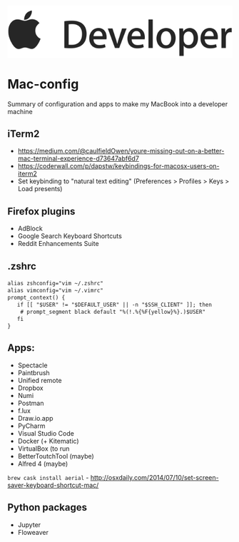 ![Apple dev](https://raw.githubusercontent.com/aufbakanleitung/Mac-config/master/dev%20slim.png)

# Mac-config
Summary of configuration and apps to make my MacBook into a developer machine

## iTerm2
* https://medium.com/@caulfieldOwen/youre-missing-out-on-a-better-mac-terminal-experience-d73647abf6d7
* https://coderwall.com/p/dapstw/keybindings-for-macosx-users-on-iterm2
* Set keybinding to "natural text editing" (Preferences > Profiles > Keys > Load presents)


## Firefox plugins
* AdBlock
* Google Search Keyboard Shortcuts
* Reddit Enhancements Suite


## .zshrc
```
alias zshconfig="vim ~/.zshrc"
alias vimconfig="vim ~/.vimrc"
prompt_context() {
   if [[ "$USER" != "$DEFAULT_USER" || -n "$SSH_CLIENT" ]]; then
    # prompt_segment black default "%(!.%{%F{yellow}%}.)$USER"
   fi
}
```

## Apps:
* Spectacle
* Paintbrush
* Unified remote
* Dropbox
* Numi
* Postman
* f.lux
* Draw.io.app
* PyCharm
* Visual Studio Code
* Docker (+ Kitematic)
* VirtualBox (to run 
* BetterToutchTool (maybe)
* Alfred 4 (maybe)

`brew cask install aerial` - http://osxdaily.com/2014/07/10/set-screen-saver-keyboard-shortcut-mac/

## Python packages
* Jupyter
* Floweaver


